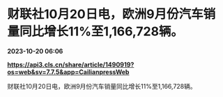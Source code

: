 # 财联社10月20日电，欧洲9月份汽车销量同比增长11%至1,166,728辆。

**2023-10-20 06:06**

**https://api3.cls.cn/share/article/1490919?os=web&sv=7.7.5&app=CailianpressWeb**

财联社10月20日电，欧洲9月份汽车销量同比增长11%至1,166,728辆。